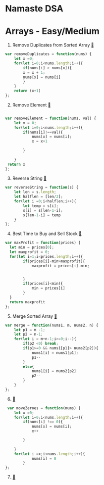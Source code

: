 # Namaste DSA

# Arrays - Easy/Medium

1. Remove Duplicates from Sorted Array [🔗](https://leetcode.com/problems/remove-duplicates-from-sorted-array/description/)

```js
var removeDuplicates = function(nums) {
    let x =0;
    for(let i=0;i<nums.length;i++){
        if(nums[i] > nums[x]){
        x = x + 1;
        nums[x] = nums[i]
        }
    }
    return (x+1)
};
```
2. Remove Element [🔗](https://leetcode.com/problems/remove-element/description/)
```js

var removeElement = function(nums, val) {
    let x = 0;
    for(let i=0;i<nums.length;i++){
        if(nums[i]!==val){
            nums[x] = nums[i];
            x = x+1
            
        }
        
    }
 return x
};
```
3. Reverse String  [🔗](https://leetcode.com/problems/reverse-string/description/)
```js
var reverseString = function(s) {
    let len = s.length;
    let halflen = [len/2];
    for(let i =0;i<halflen;i++){
        let temp = s[i];
        s[i] = s[len-1-i];
        s[len-1-i] = temp
    }
};
```
4.  Best Time to Buy and Sell Stock [🔗](https://leetcode.com/problems/best-time-to-buy-and-sell-stock/description/) 
```js
var maxProfit = function(prices) {
  let min = prices[0];
  let maxprofit = 0;
  for(let i=1;i<prices.length;i++){
        if(prices[i]-min>maxprofit){
            maxprofit = prices[i]-min;


        }
        if(prices[i]<min){
            min = prices[i]
        }
  }
  return maxprofit
};
```
5. Merge Sorted Array
 [🔗](https://leetcode.com/problems/merge-sorted-array/)
```js
var merge = function(nums1, m, nums2, n) {
    let p1 = m -1;
    let p2 = n-1;
    for(let i = m+n-1;i>=0;i--){
        if(p2 <0) break;
        if(p1>=0 && nums1[p1]> nums2[p2]){
            nums1[i] = nums1[p1];
            p1--
        }
        else{
            nums1[i] = nums2[p2]
            p2--
        }
    }
};
```
6. [🔗](https://leetcode.com/problems/move-zeroes/)
```js
 var moveZeroes = function(nums) {
    let x =0;
    for(let i=0;i<nums.length;i++){
        if(nums[i] !== 0){
            nums[x] = nums[i];
            x++

        }
        
    }
    for(let i =x;i<nums.length;i++){
            nums[i] = 0
        }
};
```
7. [🔗]()
```js
 
```
 